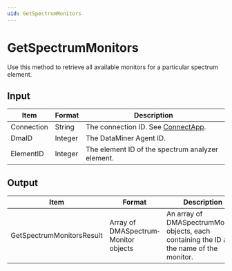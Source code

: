 ```yaml
---
uid: GetSpectrumMonitors
---
```


# GetSpectrumMonitors

Use this method to retrieve all available monitors for a particular spectrum element.

## Input

| Item       | Format  | Description                                                                      |
|------------|---------|----------------------------------------------------------------------------------|
| Connection | String  | The connection ID. See [ConnectApp](xref:ConnectApp). |
| DmaID      | Integer | The DataMiner Agent ID.                                                          |
| ElementID  | Integer | The element ID of the spectrum analyzer element.                                 |

## Output

| Item | Format | Description |
|--|--|--|
| GetSpectrumMonitorsResult | Array of DMASpectrum­Monitor objects | An array of DMASpectrumMonitor objects, each containing the ID and the name of the monitor. |
